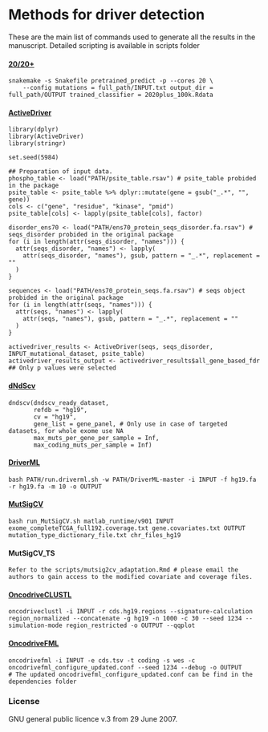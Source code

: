 # Methods for driver detection
These are the main list of commands used to generate all the results in the manuscript. Detailed scripting is available in scripts folder 

#### [20/20+](https://2020plus.readthedocs.io/en/latest/)
```
snakemake -s Snakefile pretrained_predict -p --cores 20 \
	--config mutations = full_path/INPUT.txt output_dir = full_path/OUTPUT trained_classifier = 2020plus_100k.Rdata
```

#### [ActiveDriver](http://www.baderlab.org/Software/ActiveDriver)
```
library(dplyr)
library(ActiveDriver)
library(stringr)

set.seed(5984)

## Preparation of input data.
phospho_table <- load("PATH/psite_table.rsav") # psite_table probided in the package
psite_table <- psite_table %>% dplyr::mutate(gene = gsub("_.*", "", gene))
cols <- c("gene", "residue", "kinase", "pmid")
psite_table[cols] <- lapply(psite_table[cols], factor)

disorder_ens70 <- load("PATH/ens70_protein_seqs_disorder.fa.rsav") # seqs_disorder probided in the original package
for (i in length(attr(seqs_disorder, "names"))) {
  attr(seqs_disorder, "names") <- lapply(
    attr(seqs_disorder, "names"), gsub, pattern = "_.*", replacement = ""
  )
}

sequences <- load("PATH/ens70_protein_seqs.fa.rsav") # seqs object probided in the original package
for (i in length(attr(seqs, "names"))) {
  attr(seqs, "names") <- lapply(
    attr(seqs, "names"), gsub, pattern = "_.*", replacement = ""
  )
}

activedriver_results <- ActiveDriver(seqs, seqs_disorder, INPUT_mutational_dataset, psite_table)
activedriver_results_output <- activedriver_results$all_gene_based_fdr ## Only p values were selected
```


#### [dNdScv](https://github.com/im3sanger/dndscv)
```
dndscv(dndscv_ready_dataset,
       refdb = "hg19",
       cv = "hg19",
       gene_list = gene_panel, # Only use in case of targeted datasets, for whole exome use NA
       max_muts_per_gene_per_sample = Inf,
       max_coding_muts_per_sample = Inf)
```

#### [DriverML](https://github.com/HelloYiHan/DriverML)
```
bash PATH/run.driverml.sh -w PATH/DriverML-master -i INPUT -f hg19.fa -r hg19.fa -m 10 -o OUTPUT
```

#### [MutSigCV](https://software.broadinstitute.org/cancer/cga/mutsig)
```
bash run_MutSigCV.sh matlab_runtime/v901 INPUT exome_completeTCGA_full192.coverage.txt gene.covariates.txt OUTPUT mutation_type_dictionary_file.txt chr_files_hg19
```

#### MutSigCV_TS
```
Refer to the scripts/mutsig2cv_adaptation.Rmd # please email the authors to gain access to the modified covariate and coverage files.
```

#### [OncodriveCLUSTL](https://bitbucket.org/bbglab/oncodriveclustl/src/master/)
```
oncodriveclustl -i INPUT -r cds.hg19.regions --signature-calculation region_normalized --concatenate -g hg19 -n 1000 -c 30 --seed 1234 --simulation-mode region_restricted -o OUTPUT --qqplot
```

#### [OncodriveFML](https://bitbucket.org/bbglab/oncodrivefml/src/master/)
```
oncodrivefml -i INPUT -e cds.tsv -t coding -s wes -c oncodrivefml_configure_updated.conf --seed 1234 --debug -o OUTPUT
# The updated oncodrivefml_configure_updated.conf can be find in the dependencies folder 
```

### License
GNU general public licence v.3 from 29 June 2007.
